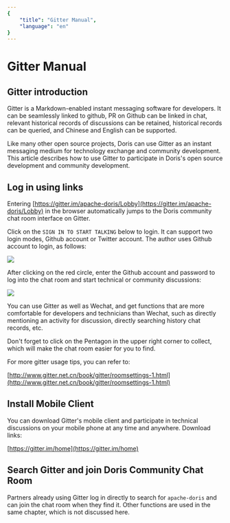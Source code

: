 ```yaml
---
{
    "title": "Gitter Manual",
    "language": "en"
}
---
```


# Gitter Manual

## Gitter introduction

Gitter is a Markdown-enabled instant messaging software for developers. It can be seamlessly linked to github, PR on Github can be linked in chat, relevant historical records of discussions can be retained, historical records can be queried, and Chinese and English can be supported.

Like many other open source projects, Doris can use Gitter as an instant messaging medium for technology exchange and community development. This article describes how to use Gitter to participate in Doris's open source development and community development.

## Log in using links

Entering [https://gitter.im/apache-doris/Lobby](https://gitter.im/apache-doris/Lobby) in the browser  automatically jumps to the Doris community chat room interface on Gitter.

Click on the `SIGN IN TO START TALKING` below to login. It can support two login modes, Github account or Twitter account. The author uses Github account to login, as follows:

![](/images/login-gitter1.png)

After clicking on the red circle, enter the Github account and password to log into the chat room and start technical or community discussions:

![](/images/login-gitter2.png)

You can use Gitter as well as Wechat, and get functions that are more comfortable for developers and technicians than Wechat, such as directly mentioning an activity for discussion, directly searching history chat records, etc.

Don't forget to click on the Pentagon in the upper right corner to collect, which will make the chat room easier for you to find.

For more gitter usage tips, you can refer to:

[http://www.gitter.net.cn/book/gitter/roomsettings-1.html](http://www.gitter.net.cn/book/gitter/roomsettings-1.html)

## Install Mobile Client

You can download Gitter's mobile client and participate in technical discussions on your mobile phone at any time and anywhere. Download links:

[https://gitter.im/home](https://gitter.im/home)

## Search Gitter and join Doris Community Chat Room

Partners already using Gitter log in directly to search for `apache-doris` and can join the chat room when they find it. Other functions are used in the same chapter, which is not discussed here.
